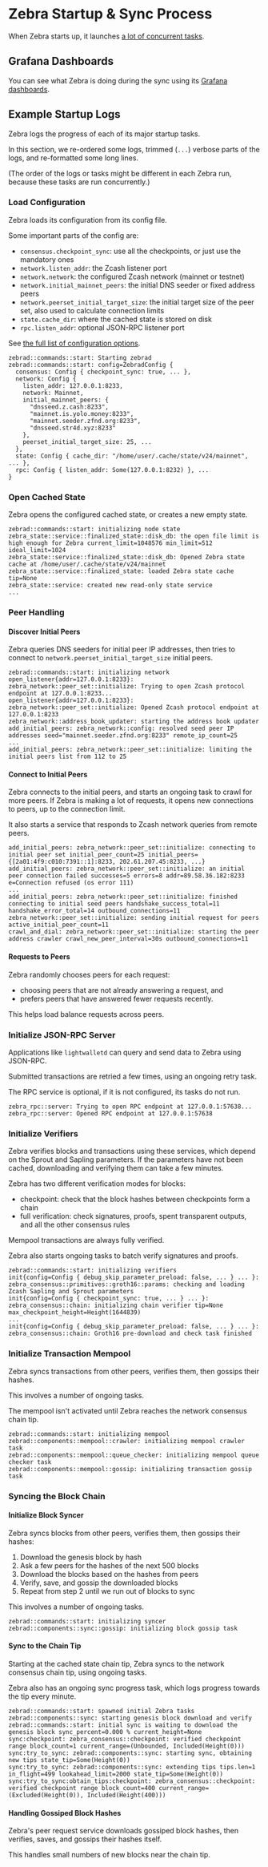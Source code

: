# Zebra Startup & Sync Process

When Zebra starts up, it launches [a lot of concurrent tasks](https://github.com/ZcashFoundation/zebra/blob/main/zebrad/src/commands/start.rs).

## Grafana Dashboards

You can see what Zebra is doing during the sync using its [Grafana dashboards](metrics.md).

## Example Startup Logs

Zebra logs the progress of each of its major startup tasks.

In this section, we re-ordered some logs, trimmed (`...`) verbose parts of the logs, and re-formatted some long lines.

(The order of the logs or tasks might be different in each Zebra run, because these tasks are run concurrently.)

### Load Configuration

Zebra loads its configuration from its config file.

Some important parts of the config are:
- `consensus.checkpoint_sync`: use all the checkpoints, or just use the mandatory ones
- `network.listen_addr`: the Zcash listener port
- `network.network`: the configured Zcash network (mainnet or testnet)
- `network.initial_mainnet_peers`: the initial DNS seeder or fixed address peers
- `network.peerset_initial_target_size`: the initial target size of the peer set, also used to calculate connection limits
- `state.cache_dir`: where the cached state is stored on disk
- `rpc.listen_addr`: optional JSON-RPC listener port

See [the full list of configuration options](https://doc.zebra.zfnd.org/zebrad/config/struct.ZebradConfig.html).

```
zebrad::commands::start: Starting zebrad
zebrad::commands::start: config=ZebradConfig {
  consensus: Config { checkpoint_sync: true, ... },
  network: Config {
    listen_addr: 127.0.0.1:8233,
    network: Mainnet,
    initial_mainnet_peers: {
      "dnsseed.z.cash:8233",
      "mainnet.is.yolo.money:8233",
      "mainnet.seeder.zfnd.org:8233",
      "dnsseed.str4d.xyz:8233"
    },
    peerset_initial_target_size: 25, ...
  },
  state: Config { cache_dir: "/home/user/.cache/state/v24/mainnet", ... },
  rpc: Config { listen_addr: Some(127.0.0.1:8232) }, ...
}
```

### Open Cached State

Zebra opens the configured cached state, or creates a new empty state.

```
zebrad::commands::start: initializing node state
zebra_state::service::finalized_state::disk_db: the open file limit is high enough for Zebra current_limit=1048576 min_limit=512 ideal_limit=1024
zebra_state::service::finalized_state::disk_db: Opened Zebra state cache at /home/user/.cache/state/v24/mainnet
zebra_state::service::finalized_state: loaded Zebra state cache tip=None
zebra_state::service: created new read-only state service
...
```

### Peer Handling

#### Discover Initial Peers

Zebra queries DNS seeders for initial peer IP addresses, then tries to connect to `network.peerset_initial_target_size` initial peers.

```
zebrad::commands::start: initializing network
open_listener{addr=127.0.0.1:8233}: zebra_network::peer_set::initialize: Trying to open Zcash protocol endpoint at 127.0.0.1:8233...
open_listener{addr=127.0.0.1:8233}: zebra_network::peer_set::initialize: Opened Zcash protocol endpoint at 127.0.0.1:8233
zebra_network::address_book_updater: starting the address book updater
add_initial_peers: zebra_network::config: resolved seed peer IP addresses seed="mainnet.seeder.zfnd.org:8233" remote_ip_count=25
...
add_initial_peers: zebra_network::peer_set::initialize: limiting the initial peers list from 112 to 25
```

#### Connect to Initial Peers

Zebra connects to the initial peers, and starts an ongoing task to crawl for more peers. If Zebra is making a lot of requests, it opens new connections to peers, up to the connection limit.

It also starts a service that responds to Zcash network queries from remote peers.

```
add_initial_peers: zebra_network::peer_set::initialize: connecting to initial peer set initial_peer_count=25 initial_peers={[2a01:4f9:c010:7391::1]:8233, 202.61.207.45:8233, ...}
add_initial_peers: zebra_network::peer_set::initialize: an initial peer connection failed successes=5 errors=8 addr=89.58.36.182:8233 e=Connection refused (os error 111)
...
add_initial_peers: zebra_network::peer_set::initialize: finished connecting to initial seed peers handshake_success_total=11 handshake_error_total=14 outbound_connections=11
zebra_network::peer_set::initialize: sending initial request for peers active_initial_peer_count=11
crawl_and_dial: zebra_network::peer_set::initialize: starting the peer address crawler crawl_new_peer_interval=30s outbound_connections=11
```

#### Requests to Peers

Zebra randomly chooses peers for each request:
- choosing peers that are not already answering a request, and
- prefers peers that have answered fewer requests recently.

This helps load balance requests across peers.

### Initialize JSON-RPC Server

Applications like `lightwalletd` can query and send data to Zebra using JSON-RPC.

Submitted transactions are retried a few times, using an ongoing retry task.

The RPC service is optional, if it is not configured, its tasks do not run.

```
zebra_rpc::server: Trying to open RPC endpoint at 127.0.0.1:57638...
zebra_rpc::server: Opened RPC endpoint at 127.0.0.1:57638
```

### Initialize Verifiers

Zebra verifies blocks and transactions using these services, which depend on the Sprout and Sapling parameters. If the parameters have not been cached, downloading and verifying them can take a few minutes.

Zebra has two different verification modes for blocks:
- checkpoint: check that the block hashes between checkpoints form a chain
- full verification: check signatures, proofs, spent transparent outputs, and all the other consensus rules

Mempool transactions are always fully verified.

Zebra also starts ongoing tasks to batch verify signatures and proofs.

```
zebrad::commands::start: initializing verifiers
init{config=Config { debug_skip_parameter_preload: false, ... } ... }: zebra_consensus::primitives::groth16::params: checking and loading Zcash Sapling and Sprout parameters
init{config=Config { checkpoint_sync: true, ... } ... }: zebra_consensus::chain: initializing chain verifier tip=None max_checkpoint_height=Height(1644839)
...
init{config=Config { debug_skip_parameter_preload: false, ... } ... }: zebra_consensus::chain: Groth16 pre-download and check task finished
```

### Initialize Transaction Mempool

Zebra syncs transactions from other peers, verifies them, then gossips their hashes.

This involves a number of ongoing tasks.

The mempool isn't activated until Zebra reaches the network consensus chain tip.

```
zebrad::commands::start: initializing mempool
zebrad::components::mempool::crawler: initializing mempool crawler task
zebrad::components::mempool::queue_checker: initializing mempool queue checker task
zebrad::components::mempool::gossip: initializing transaction gossip task
```

### Syncing the Block Chain

#### Initialize Block Syncer

Zebra syncs blocks from other peers, verifies them, then gossips their hashes:
1. Download the genesis block by hash
2. Ask a few peers for the hashes of the next 500 blocks
3. Download the blocks based on the hashes from peers
4. Verify, save, and gossip the downloaded blocks
5. Repeat from step 2 until we run out of blocks to sync

This involves a number of ongoing tasks.

```
zebrad::commands::start: initializing syncer
zebrad::components::sync::gossip: initializing block gossip task
```

#### Sync to the Chain Tip

Starting at the cached state chain tip, Zebra syncs to the network consensus chain tip, using ongoing tasks.

Zebra also has an ongoing sync progress task, which logs progress towards the tip every minute.

```
zebrad::commands::start: spawned initial Zebra tasks
zebrad::components::sync: starting genesis block download and verify
zebrad::commands::start: initial sync is waiting to download the genesis block sync_percent=0.000 % current_height=None
sync:checkpoint: zebra_consensus::checkpoint: verified checkpoint range block_count=1 current_range=(Unbounded, Included(Height(0)))
sync:try_to_sync: zebrad::components::sync: starting sync, obtaining new tips state_tip=Some(Height(0))
sync:try_to_sync: zebrad::components::sync: extending tips tips.len=1 in_flight=499 lookahead_limit=2000 state_tip=Some(Height(0))
sync:try_to_sync:obtain_tips:checkpoint: zebra_consensus::checkpoint: verified checkpoint range block_count=400 current_range=(Excluded(Height(0)), Included(Height(400)))
```

#### Handling Gossiped Block Hashes

Zebra's peer request service downloads gossiped block hashes, then verifies, saves, and gossips their hashes itself.

This handles small numbers of new blocks near the chain tip.
